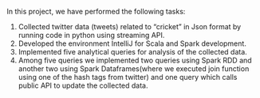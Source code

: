 In this project, we have performed the following tasks:

1.	Collected twitter data (tweets) related to “cricket” in Json format by running code in python using streaming API.
2.	Developed the environment IntelliJ for Scala and Spark development. 
3.	Implemented five analytical queries for analysis of the collected data.
4.	Among five queries we implemented two queries using Spark RDD and another two using Spark Dataframes(where we executed join function using one of the hash tags from twitter) and one query which calls public API to update the collected data. 
